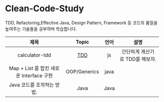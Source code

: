 # Clean-Code-Study
TDD, Refactoring,Effective Java, Design Pattern, Framework 등 코드의 품질을 높여주는 기술들을 공부하며 학습합니다. 

|  제목 | Topic  |  언어 | 설명 |
|:-:|:-:|:-:|:-:|
|  calculator-tdd |  [TDD](https://github.com/jiwoo-choi/Clean-Code-Study/tree/main/TDD/calculator) | js| 간단하게 계산기로 TDD를 해보자.  |
|  Map + List 를 합친 새로운 Interface 구현 | OOP/Generics | java | |
|  Java 코드를 조작하는 방법. | Java | Java | |
